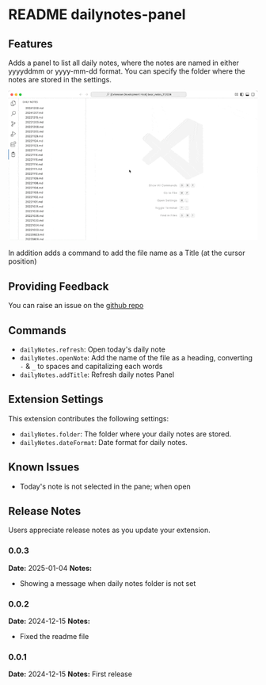 # README dailynotes-panel 

## Features

Adds a panel to list all daily notes, where the notes are named in either yyyyddmm or yyyy-mm-dd format. You can specify the folder where the notes are stored in the settings.

![Create DailyNote](/resources/create-daily-note.gif)

In addition adds a command to add the file name as a Title (at the cursor position)

## Providing Feedback

You can raise an issue on the [github repo](https://github.com/ravivyas84/dailynotes-panel/issues)

## Commands

- `dailyNotes.refresh`: Open today's daily note
- `dailyNotes.openNote`: Add the name of the file as a heading, converting `-` & `_` to spaces and capitalizing each words
- `dailyNotes.addTitle`: Refresh daily notes Panel

## Extension Settings

This extension contributes the following settings:

*  `dailyNotes.folder`: The folder where your daily notes are stored.
*  `dailyNotes.dateFormat`: Date format for daily notes.

## Known Issues

- Today's note is not selected in the pane; when open

## Release Notes

Users appreciate release notes as you update your extension.

### 0.0.3

**Date:** 2025-01-04
**Notes:**

- Showing a message when daily notes folder is not set
  
### 0.0.2

**Date:** 2024-12-15
**Notes:**

- Fixed the readme file

### 0.0.1

**Date:** 2024-12-15
**Notes:** First release
